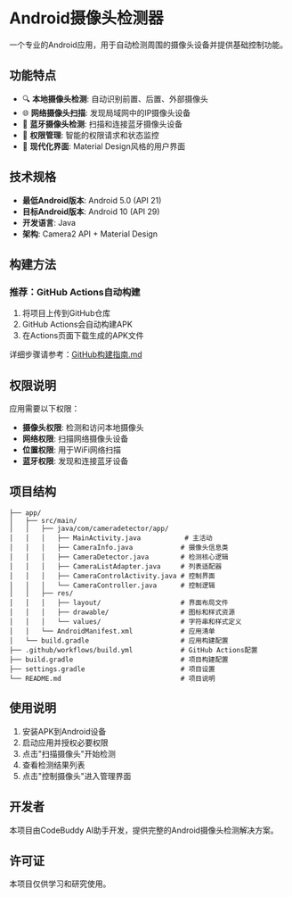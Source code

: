 # Android摄像头检测器

一个专业的Android应用，用于自动检测周围的摄像头设备并提供基础控制功能。

## 功能特点

- 🔍 **本地摄像头检测**: 自动识别前置、后置、外部摄像头
- 🌐 **网络摄像头扫描**: 发现局域网中的IP摄像头设备
- 📱 **蓝牙摄像头检测**: 扫描和连接蓝牙摄像头设备
- 🔐 **权限管理**: 智能的权限请求和状态监控
- 🎨 **现代化界面**: Material Design风格的用户界面

## 技术规格

- **最低Android版本**: Android 5.0 (API 21)
- **目标Android版本**: Android 10 (API 29)
- **开发语言**: Java
- **架构**: Camera2 API + Material Design

## 构建方法

### 推荐：GitHub Actions自动构建

1. 将项目上传到GitHub仓库
2. GitHub Actions会自动构建APK
3. 在Actions页面下载生成的APK文件

详细步骤请参考：[GitHub构建指南.md](GitHub构建指南.md)

## 权限说明

应用需要以下权限：
- **摄像头权限**: 检测和访问本地摄像头
- **网络权限**: 扫描网络摄像头设备
- **位置权限**: 用于WiFi网络扫描
- **蓝牙权限**: 发现和连接蓝牙设备

## 项目结构

```
├── app/
│   ├── src/main/
│   │   ├── java/com/cameradetector/app/
│   │   │   ├── MainActivity.java           # 主活动
│   │   │   ├── CameraInfo.java            # 摄像头信息类
│   │   │   ├── CameraDetector.java        # 检测核心逻辑
│   │   │   ├── CameraListAdapter.java     # 列表适配器
│   │   │   ├── CameraControlActivity.java # 控制界面
│   │   │   └── CameraController.java      # 控制逻辑
│   │   ├── res/
│   │   │   ├── layout/                    # 界面布局文件
│   │   │   ├── drawable/                  # 图标和样式资源
│   │   │   └── values/                    # 字符串和样式定义
│   │   └── AndroidManifest.xml            # 应用清单
│   └── build.gradle                       # 应用构建配置
├── .github/workflows/build.yml            # GitHub Actions配置
├── build.gradle                           # 项目构建配置
├── settings.gradle                        # 项目设置
└── README.md                              # 项目说明
```

## 使用说明

1. 安装APK到Android设备
2. 启动应用并授权必要权限
3. 点击"扫描摄像头"开始检测
4. 查看检测结果列表
5. 点击"控制摄像头"进入管理界面

## 开发者

本项目由CodeBuddy AI助手开发，提供完整的Android摄像头检测解决方案。

## 许可证

本项目仅供学习和研究使用。